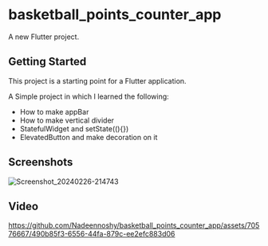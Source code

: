 # basketball_points_counter_app

A new Flutter project.

## Getting Started

This project is a starting point for a Flutter application.

A Simple project in which I learned the following:

- How to make appBar
- How to make vertical divider
- StatefulWidget and setState((){})
- ElevatedButton and make decoration on it


## Screenshots
![Screenshot_20240226-214743](https://github.com/Nadeennoshy/basketball_points_counter_app/assets/70576667/ece9dec7-cfb8-43c2-9c7d-e2dc2a8b3b65)


## Video

https://github.com/Nadeennoshy/basketball_points_counter_app/assets/70576667/490b85f3-6556-44fa-879c-ee2efc883d06


